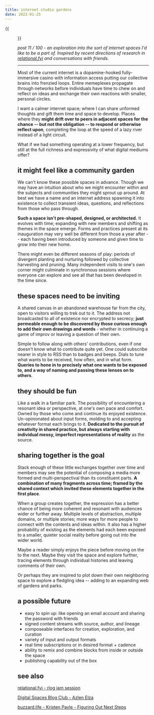 ```yaml
---
title: internet studio gardens
date: 2022-01-25
---
```


{{<figure src="/Pasted image 20220122201011.png" caption="Leander, TX from my hammock">}}

_post 11 / 100 - an exploration into the sort of internet spaces I'd like to be a part of. Inspired by recent directions of research in [relational.fyi](https://relational.fyi) and conversations with friends._

---

Most of the current internet is a dopamine-hooked fully-immersive casino with information access putting our collective brains into frenzied loops. Entire memeplexes propagate through networks before individuals have time to chew on and reflect on ideas and exchange their own reactions with smaller, personal circles.

I want a calmer internet space; where I can share unformed thoughts and gift them time and space to develop. Places where they **might drift over to peers in adjacent spaces for the chance -- but not the obligation -- to respond or otherwise reflect upon**, completing the loop at the speed of a lazy river instead of a light circuit.

What if we had something operating at a lower frequency, but still at the full richness and expressivity of what digital mediums offer?

## it might feel like a community garden

We can't know these possible spaces in advance. Though we may have an intuition about who we might encounter within and the subjects and communities they might sprout up around. At best we have a name and an internet address spawning it into existence to collect transient ideas, questions, and reflections from those who pass through.

**Such a space isn't pre-shaped, designed, or architected.** It evolves with time; expanding with new members and shifting as themes in the space emerge. Forms and practices present at its inauguration may very well be different from those a year after -- each having been introduced by someone and given time to grow into their new home.

There might even be different seasons of play: periods of divergent planting and nurturing followed by collective harvesting and pruning. Many independent visits to one's own corner might culminate in synchronous sessions where everyone can explore and see all that has been developed in the time since.

## these spaces need to be inviting

A shared canvas in an abandoned warehouse far from the city, open to visitors willing to trek out to it. The address not broadcasted to all of existence nor encrypted to secrecy; **just permeable enough to be discovered by those curious enough to add their own drawings and words** - whether in continuing a game of improv or leaving a question of their own.

Simple to follow along with others' contributions, even if one doesn't know what to contribute quite yet. One could subscribe nearer in style to RSS than to badges and beeps. Dials to tune what wants to be received, how often, and in what form. **Queries to hone in to precisely what one wants to be exposed to, and a way of naming and passing these lenses on to others**.

## they should be fun

Like a walk in a familiar park. The possibility of encountering a resonant idea or perspective, at one's own pace and comfort. Owned by those who come and continue its enjoyed existence. Un-opinionated about input forms, molding to and accepting whatever format each brings to it. **Dedicated to the pursuit of creativity in shared practice, but always starting with individual messy, imperfect representations of reality** as the source.

## sharing together is the goal

Stack enough of these little exchanges together over time and members may see the potential of composing a media more formed and multi-perspectival than its constituent parts. **A combination of many fragments across time; framed by the shared context which invited these elements together in the first place**.

When a group creates together, the expression has a better chance of being more coherent and resonant with audiences wider or further away. Multiple levels of abstraction, multiple domains, or multiple stories; more ways for more people to connect with the contents and ideas within. It also has a higher probability of existing as the elements had each been exposed to a smaller, quieter social reality before going out into the wider world.

Maybe a reader simply enjoys the piece before moving on the to the next. Maybe they visit the space and explore further, tracing elements through individual histories and leaving comments of their own.

Or perhaps they are inspired to plot down their own neighboring space to explore a fledgling idea -- adding to an expanding web of gardens and parks.

## a possible future

- easy to spin up: like opening an email account and sharing the password with friends
- signed content streams with source, author, and lineage
- composeable interfaces for creation, exploration, and curation
- variety of input and output formats
- real time subscriptions or in desired format + cadence
- ability to remix and combine blocks from inside or outside the space
- publishing capability out of the box

## see also

[relational.fyi - rlog jam session](https://youtu.be/_t8H0vYFlqk)

[Digital Spaces Blog Club - Azlen Elza](https://new.azlen.me/writing/digital-spaces-blog-club/)

[buzzard.life - Kristen Pavle - Figuring Out Next Steps](https://buzzard.life/posts/kristen/2021-07-22-21-next-steps)
